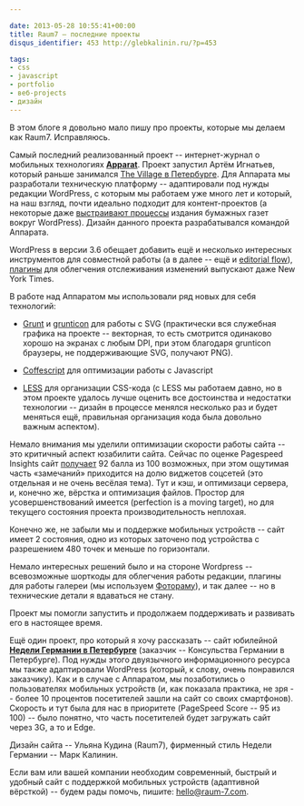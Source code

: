 ```yaml
---

date: 2013-05-28 10:55:41+00:00
title: Raum7 — последние проекты
disqus_identifier: 453 http://glebkalinin.ru/?p=453

tags:
- css
- javascript
- portfolio
- веб-projects
- дизайн
---
```


В этом блоге я довольно мало пишу про проекты, которые мы делаем как Raum7. Исправляюсь.

Самый последний реализованный проект -- интернет-журнал о мобильных технологиях **[Apparat](http://apparatmag.com/)**. Проект запустил Артём Игнатьев, который раньше занимался [The Village в Петербурге](http://www.the-village.ru/). Для Аппарата мы разработали техническую платформу -- адаптировали под нужды редакции WordPress, с которым мы работаем уже много лет и который, на наш взгляд, почти идеально подходит для контент-проектов (а некоторые даже [выстраивают процессы](http://glebkalinin.ru/wordpress-google-docs-site/) издания бумажных газет вокруг WordPress). Дизайн данного проекта разрабатывался командой Аппарата.

WordPress в версии 3.6 обещает добавить ещё и несколько интересных инструментов для совместной работы (а в далее -- ещё и [editorial flow](http://make.wordpress.org/core/2013/02/19/dropping-editorial-flow/)), [плагины](https://github.com/NYTimes/ice) для облегчения отслеживания изменений выпускают даже New York Times.

В работе над Аппаратом мы использовали ряд новых для себя технологий: 



  * [Grunt](http://gruntjs.com/) и [grunticon](https://github.com/filamentgroup/grunticon) для работы с SVG (практически вся служебная графика на проекте -- векторная, то есть смотрится одинаково хорошо на экранах с любым DPI, при этом благодаря grunticon браузеры, не поддерживающие SVG, получают PNG).


  * [Coffescript](http://coffeescript.org) для оптимизации работы с Javascript
  * [LESS](http://lesscss.org) для организации CSS-кода (с LESS мы работаем давно, но в этом проекте удалось лучше оценить все достоинства и недостатки технологии -- дизайн в процессе менялся несколько раз и будет меняться ещё, правильная организация кода была довольно важным аспектом).


Немало внимания мы уделили оптимизации скорости работы сайта -- это критичный аспект юзабилити сайта. Сейчас по оценке Pagespeed Insights сайт [получает](https://developers.google.com/speed/pagespeed/insights#url=http_3A_2F_2Fapparatmag.com&mobile=false) 92 балла из 100 возможных, при этом ощутимая часть «замечаний» приходится на долю виджетов соцсетей (это отдельная и не очень весёлая тема). Тут и кэш, и оптимизаци сервера, и, конечно же, вёрстка и оптимизация файлов. Простор для усовершенствований имеется (perfection is a moving target), но для текущего состояния проекта производительность неплохая.

Конечно же, не забыли мы и поддержке мобильных устройств -- сайт имеет 2 состояния, одно из которых заточено под устройства с разрешением 480 точек и меньше по горизонтали.

Немало интересных решений было и на стороне Wordpress -- всевозможные шорткоды для облегчения работы редакции, плагины для работы галереи (мы используем [Фотораму](http://fotoramajs.com/)), и так далее -- но в технические детали я вдаваться не стану.

Проект мы помогли запустить и продолжаем поддерживать и развивать его в настоящее время.

Ещё один проект, про который я хочу рассказать -- сайт юбилейной **[Недели Германии в Петербурге](http://2013.deutsche-woche.ru/)** (заказчик -- Консульства Германии в Петербурге). Под нужды этого двуязычного информационного ресурса мы также адаптировали WordPress (который, к слову, очень понравился заказчику). Как и в случае с Аппаратом, мы позаботились о пользователях мобильных устройств (и, как показала практика, не зря -- более 10 процентов посетителей зашли на сайт со своих смартфонов). Скорость и тут была для нас в приоритете (PageSpeed Score -- 95 из 100) -- было понятно, что часть посетителей будет загружать сайт через 3G, а то и Edge.

Дизайн сайта -- Ульяна Кудина (Raum7), фирменный стиль Недели Германии -- Марк Калинин.

Если вам или вашей компании необходим современный, быстрый и удобный сайт с поддержкой мобильных устройств (адаптивной вёрсткой) -- будем рады помочь, пишите: [hello@raum-7.com](mailto:hello@raum-7.com).
